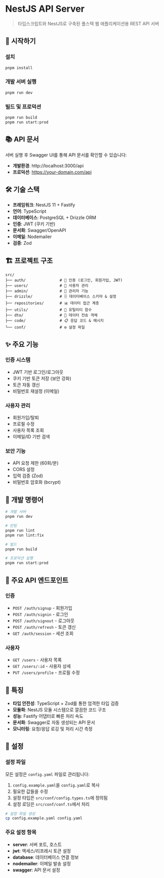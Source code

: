 # NestJS API Server

> 타입스크립트와 NestJS로 구축된 풀스택 웹 애플리케이션용 REST API 서버

## 🚀 시작하기

### 설치
```bash
pnpm install
```

### 개발 서버 실행
```bash
pnpm run dev
```

### 빌드 및 프로덕션
```bash
pnpm run build
pnpm run start:prod
```

## 📚 API 문서

서버 실행 후 Swagger UI를 통해 API 문서를 확인할 수 있습니다:
- **개발환경**: http://localhost:3000/api
- **프로덕션**: https://your-domain.com/api

## 🛠 기술 스택

- **프레임워크**: NestJS 11 + Fastify
- **언어**: TypeScript
- **데이터베이스**: PostgreSQL + Drizzle ORM
- **인증**: JWT (쿠키 기반)
- **문서화**: Swagger/OpenAPI
- **이메일**: Nodemailer
- **검증**: Zod

## 🏗 프로젝트 구조

```
src/
├── auth/               # 🔐 인증 (로그인, 회원가입, JWT)
├── users/              # 👥 사용자 관리
├── admin/              # 👑 관리자 기능
├── drizzle/            # 🗄️ 데이터베이스 스키마 & 설정
├── repositories/       # 📊 데이터 접근 계층
├── utils/              # 🔧 유틸리티 함수
├── dto/                # 📝 데이터 전송 객체
├── code/               # 📋 응답 코드 & 메시지
└── conf/               # ⚙️ 설정 파일
```

## ✨ 주요 기능

### 인증 시스템
- JWT 기반 로그인/로그아웃
- 쿠키 기반 토큰 저장 (보안 강화)
- 토큰 자동 갱신
- 비밀번호 재설정 (이메일)

### 사용자 관리
- 회원가입/탈퇴
- 프로필 수정
- 사용자 목록 조회
- 이메일/ID 기반 검색

### 보안 기능
- API 요청 제한 (60회/분)
- CORS 설정
- 입력 검증 (Zod)
- 비밀번호 암호화 (bcrypt)

## 🔧 개발 명령어

```bash
# 개발 서버
pnpm run dev

# 린팅
pnpm run lint
pnpm run lint:fix

# 빌드
pnpm run build

# 프로덕션 실행
pnpm run start:prod
```

## 📡 주요 API 엔드포인트

### 인증
- `POST /auth/signup` - 회원가입
- `POST /auth/signin` - 로그인
- `POST /auth/signout` - 로그아웃
- `POST /auth/refresh` - 토큰 갱신
- `GET /auth/session` - 세션 조회

### 사용자
- `GET /users` - 사용자 목록
- `GET /users/:id` - 사용자 상세
- `PUT /users/profile` - 프로필 수정

## 🌟 특징

- **타입 안전성**: TypeScript + Zod를 통한 엄격한 타입 검증
- **모듈화**: NestJS 모듈 시스템으로 깔끔한 코드 구조
- **성능**: Fastify 어댑터로 빠른 처리 속도
- **문서화**: Swagger로 자동 생성되는 API 문서
- **모니터링**: 요청/응답 로깅 및 처리 시간 측정

## 📝 설정

### 설정 파일

모든 설정은 `config.yaml` 파일로 관리됩니다:

1. `config.example.yaml`을 `config.yaml`로 복사
2. 필요한 값들을 수정
3. 설정 타입은 `src/conf/config.types.ts`에 정의됨
4. 설정 로딩은 `src/conf/conf.ts`에서 처리

```bash
# 설정 파일 생성
cp config.example.yaml config.yaml
```

### 주요 설정 항목

- **server**: 서버 포트, 호스트
- **jwt**: 액세스/리프레시 토큰 설정
- **database**: 데이터베이스 연결 정보
- **nodemailer**: 이메일 발송 설정
- **swagger**: API 문서 설정
